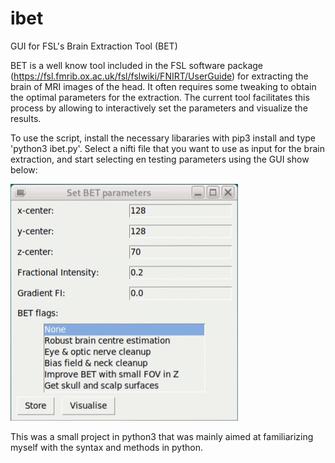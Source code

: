 # ibet
GUI for FSL's Brain Extraction Tool (BET)

BET is a well know tool included in the FSL software package (https://fsl.fmrib.ox.ac.uk/fsl/fslwiki/FNIRT/UserGuide) for extracting the brain of MRI images of the head. It often requires some tweaking to obtain the optimal parameters for the extraction. The current tool facilitates this process by allowing to interactively set the parameters and visualize the results.

To use the script, install the necessary libararies with pip3 install and type 'python3 ibet.py'. Select a nifti file that you want to use as input for the brain extraction, and start selecting en testing parameters using the GUI show below:

![Alt text](menu.gif?raw=true "Optional Title")


This was a small project in python3 that was mainly aimed at familiarizing myself with the syntax and methods in python.
